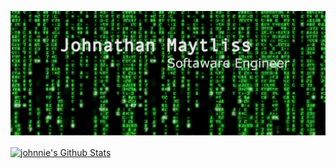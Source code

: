 
[![Header](https://github.com/johnnie172/johnnie172/raw/master/assets/Header.png)](https://johnnie-m.com/)









<a href="https://github.com/johnnie172">
    <img align="center" alt="johnnie's Github Stats" src="https://github-readme-stats.vercel.app/api?username=Johnnie172&hide=stars,issues&theme=radical" />
</a>







